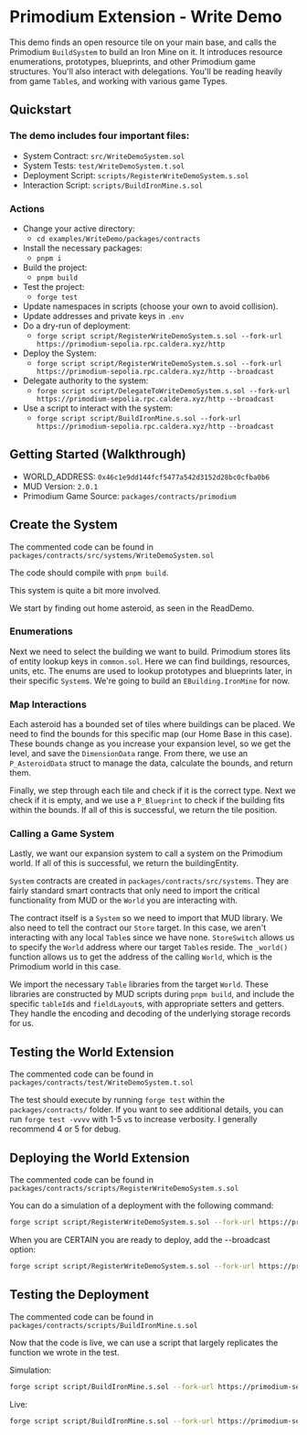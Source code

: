 # Primodium Extension - Write Demo

This demo finds an open resource tile on your main base, and calls the Primodium `BuildSystem` to build an Iron Mine on it. It introduces resource enumerations, prototypes, blueprints, and other Primodium game structures. You'll also interact with delegations. You'll be reading heavily from game `Table`s, and working with various game Types.

## Quickstart

### The demo includes four important files:

- System Contract: `src/WriteDemoSystem.sol`
- System Tests: `test/WriteDemoSystem.t.sol`
- Deployment Script: `scripts/RegisterWriteDemoSystem.s.sol`
- Interaction Script: `scripts/BuildIronMine.s.sol`

### Actions

- Change your active directory:
  - `cd examples/WriteDemo/packages/contracts`
- Install the necessary packages:
  - `pnpm i`
- Build the project:
  - `pnpm build`
- Test the project:
  - `forge test`
- Update namespaces in scripts (choose your own to avoid collision).
- Update addresses and private keys in `.env`
- Do a dry-run of deployment:
  - `forge script script/RegisterWriteDemoSystem.s.sol --fork-url https://primodium-sepolia.rpc.caldera.xyz/http`
- Deploy the System:
  - `forge script script/RegisterWriteDemoSystem.s.sol --fork-url https://primodium-sepolia.rpc.caldera.xyz/http --broadcast`
- Delegate authority to the system:
  - `forge script script/DelegateToWriteDemoSystem.s.sol --fork-url https://primodium-sepolia.rpc.caldera.xyz/http --broadcast`
- Use a script to interact with the system:
  - `forge script script/BuildIronMine.s.sol --fork-url https://primodium-sepolia.rpc.caldera.xyz/http --broadcast`

## Getting Started (Walkthrough)

- WORLD_ADDRESS: `0x46c1e9dd144fcf5477a542d3152d28bc0cfba0b6`
- MUD Version: `2.0.1`
- Primodium Game Source: `packages/contracts/primodium`

## Create the System

The commented code can be found in `packages/contracts/src/systems/WriteDemoSystem.sol`

The code should compile with `pnpm build`.

This system is quite a bit more involved.

We start by finding out home asteroid, as seen in the ReadDemo.

### Enumerations

Next we need to select the building we want to build. Primodium stores lits of entity lookup keys in `common.sol`. Here we can find buildings, resources, units, etc. The enums are used to lookup prototypes and blueprints later, in their specific `System`s. We're going to build an `EBuilding.IronMine` for now.

### Map Interactions

Each asteroid has a bounded set of tiles where buildings can be placed. We need to find the bounds for this specific map (our Home Base in this case). These bounds change as you increase your expansion level, so we get the level, and save the `DimensionData` range. From there, we use an `P_AsteroidData` struct to manage the data, calculate the bounds, and return them.

Finally, we step through each tile and check if it is the correct type. Next we check if it is empty, and we use a `P_Blueprint` to check if the building fits within the bounds. If all of this is successful, we return the tile position.

### Calling a Game System

Lastly, we want our expansion system to call a system on the Primodium world. If all of this is successful, we return the buildingEntity.

`System` contracts are created in `packages/contracts/src/systems`. They are fairly standard smart contracts that only need to import the critical functionality from MUD or the `World` you are interacting with.

The contract itself is a `System` so we need to import that MUD library. We also need to tell the contract our `Store` target. In this case, we aren't interacting with any local `Table`s since we have none. `StoreSwitch` allows us to specify the `World` address where our target `Table`s reside. The `_world()` function allows us to get the address of the calling `World`, which is the Primodium world in this case.

We import the necessary `Table` libraries from the target `World`. These libraries are constructed by MUD scripts during `pnpm build`, and include the specific `tableId`s and `fieldLayout`s, with appropriate setters and getters. They handle the encoding and decoding of the underlying storage records for us.

## Testing the World Extension

The commented code can be found in `packages/contracts/test/WriteDemoSystem.t.sol`

The test should execute by running `forge test` within the `packages/contracts/` folder. If you want to see additional details, you can run `forge test -vvvv` with 1-5 `v`s to increase verbosity. I generally recommend 4 or 5 for debug.

## Deploying the World Extension

The commented code can be found in `packages/contracts/scripts/RegisterWriteDemoSystem.s.sol`

You can do a simulation of a deployment with the following command:

```bash
forge script script/RegisterWriteDemoSystem.s.sol --fork-url https://primodium-sepolia.rpc.caldera.xyz/http
```

When you are CERTAIN you are ready to deploy, add the --broadcast option:

```bash
forge script script/RegisterWriteDemoSystem.s.sol --fork-url https://primodium-sepolia.rpc.caldera.xyz/http --broadcast
```

## Testing the Deployment

The commented code can be found in `packages/contracts/scripts/BuildIronMine.s.sol`

Now that the code is live, we can use a script that largely replicates the function we wrote in the test.

Simulation:

```bash
forge script script/BuildIronMine.s.sol --fork-url https://primodium-sepolia.rpc.caldera.xyz/http
```

Live:

```bash
forge script script/BuildIronMine.s.sol --fork-url https://primodium-sepolia.rpc.caldera.xyz/http --broadcast
```
